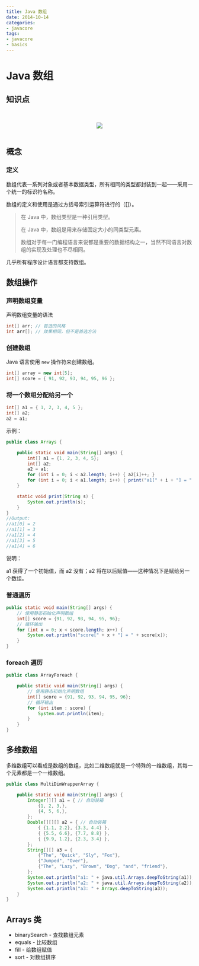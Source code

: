```yaml
---
title: Java 数组
date: 2014-10-14
categories:
- javacore
tags:
- javacore
- basics
---
```


# Java 数组

## 知识点

<br><div align="center"><img src="https://upload-images.jianshu.io/upload_images/3101171-4936f1c528747983.png?imageMogr2/auto-orient/strip%7CimageView2/2/w/1240"/></div><br>

## 概念

### 定义

数组代表一系列对象或者基本数据类型，所有相同的类型都封装到一起——采用一个统一的标识符名称。

数组的定义和使用是通过方括号索引运算符进行的（[]）。

> 在 Java 中，数组类型是一种引用类型。
>
> 在 Java 中，数组是用来存储固定大小的同类型元素。
>
> 数组对于每一门编程语言来说都是重要的数据结构之一，当然不同语言对数组的实现及处理也不尽相同。

几乎所有程序设计语言都支持数组。

## 数组操作

### 声明数组变量

声明数组变量的语法

```java
int[] arr; // 首选的风格
int arr[]; // 效果相同，但不是首选方法
```

### 创建数组

Java 语言使用 `new` 操作符来创建数组。

```java
int[] array = new int[5];
int[] score = { 91, 92, 93, 94, 95, 96 };
```

### 将一个数组分配给另一个

```java
int[] a1 = { 1, 2, 3, 4, 5 };
int[] a2;
a2 = a1;
```

示例：

```java
public class Arrays {

    public static void main(String[] args) {
        int[] a1 = {1, 2, 3, 4, 5};
        int[] a2;
        a2 = a1;
        for (int i = 0; i < a2.length; i++) { a2[i]++; }
        for (int i = 0; i < a1.length; i++) { print("a1[" + i + "] = " + a1[i]); }
    }

    static void print(String s) {
        System.out.println(s);
    }
}
//Output:
//a1[0] = 2
//a1[1] = 3
//a1[2] = 4
//a1[3] = 5
//a1[4] = 6
```

说明：

a1 获得了一个初始值，而 a2 没有；a2 将在以后赋值——这种情况下是赋给另一个数组。

### 普通遍历

```java
public static void main(String[] args) {
    // 使用静态初始化声明数组
    int[] score = {91, 92, 93, 94, 95, 96};
    // 循环输出
    for (int x = 0; x < score.length; x++) {
        System.out.println("score[" + x + "] = " + score[x]);
    }
}
```

### foreach 遍历

```java
public class ArrayForeach {

    public static void main(String[] args) {
        // 使用静态初始化声明数组
        int[] score = {91, 92, 93, 94, 95, 96};
        // 循环输出
        for (int item : score) {
            System.out.println(item);
        }
    }
}
```

## 多维数组

多维数组可以看成是数组的数组，比如二维数组就是一个特殊的一维数组，其每一个元素都是一个一维数组。

```java
public class MultiDimWrapperArray {

    public static void main(String[] args) {
        Integer[][] a1 = { // 自动装箱
            {1, 2, 3,},
            {4, 5, 6,},
        };
        Double[][][] a2 = { // 自动装箱
            { {1.1, 2.2}, {3.3, 4.4} },
            { {5.5, 6.6}, {7.7, 8.8} },
            { {9.9, 1.2}, {2.3, 3.4} },
        };
        String[][] a3 = {
            {"The", "Quick", "Sly", "Fox"},
            {"Jumped", "Over"},
            {"The", "Lazy", "Brown", "Dog", "and", "friend"},
        };
        System.out.println("a1: " + java.util.Arrays.deepToString(a1));
        System.out.println("a2: " + java.util.Arrays.deepToString(a2));
        System.out.println("a3: " + Arrays.deepToString(a3));
    }
}
```

## Arrays 类

* binarySearch - 查找数组元素
* equals - 比较数组
* fill - 给数组赋值
* sort - 对数组排序
